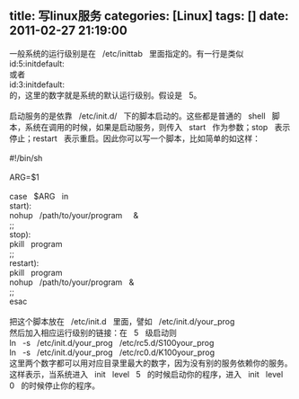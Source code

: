 title: 写linux服务
categories: [Linux]
tags: []
date: 2011-02-27 21:19:00
---
<p>一般系统的运行级别是在 &nbsp; /etc/inittab &nbsp; 里面指定的。有一行是类似 <br />id:5:initdefault: <br />或者 <br />id:3:initdefault: <br />的，这里的数字就是系统的默认运行级别。假设是 &nbsp; 5。 <br /><br />启动服务的是依靠 &nbsp; /etc/init.d/ &nbsp; 下的脚本启动的。这些都是普通的 &nbsp; shell &nbsp; 脚本，系统在调用的时候，如果是启动服务，则传入 &nbsp; start &nbsp; 作为参数；stop &nbsp; 表示停止；restart &nbsp; 表示重启。因此你可以写一个脚本，比如简单的如这样： <br /><br />#!/bin/sh <br /><br />ARG=$1 <br /><br />case &nbsp; $ARG &nbsp; in &nbsp; <br />start): <br />nohup &nbsp; /path/to/your/program &nbsp; &nbsp; &amp; <br />;; <br />stop): <br />pkill &nbsp; program <br />;; <br />restart): <br />pkill &nbsp; program <br />nohup &nbsp; /path/to/your/program &nbsp; &amp; <br />;; <br />esac <br /><br />把这个脚本放在 &nbsp; /etc/init.d &nbsp; 里面，譬如 &nbsp; /etc/init.d/your_prog <br />然后加入相应运行级别的链接：在 &nbsp; 5 &nbsp; 级启动则 &nbsp; <br />ln &nbsp; -s &nbsp; /etc/init.d/your_prog &nbsp; /etc/rc5.d/S100your_prog <br />ln &nbsp; -s &nbsp; /etc/init.d/your_prog &nbsp; /etc/rc0.d/K100your_prog <br />这里两个数字都可以用对应目录里最大的数字，因为没有别的服务依赖你的服务。 <br />这样表示，当系统进入 &nbsp; init &nbsp; level &nbsp; 5 &nbsp; 的时候启动你的程序，进入 &nbsp; init &nbsp; level &nbsp; 0 &nbsp; 的时候停止你的程序。 <br /><br /></p>